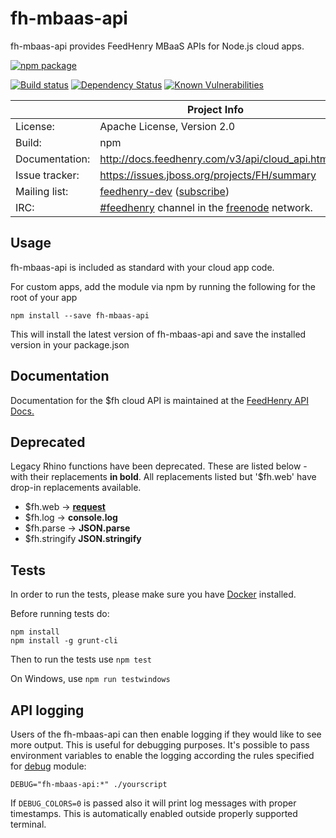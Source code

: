 # fh-mbaas-api

fh-mbaas-api provides FeedHenry MBaaS APIs for Node.js cloud apps.

[![npm package](https://nodei.co/npm/fh-mbaas-api.png?downloads=true&downloadRank=true&stars=true)](https://nodei.co/npm/fh-mbaas-api/)

[![Build status](https://img.shields.io/travis/feedhenry/fh-mbaas-api/master.svg?style=flat-square)](https://travis-ci.org/feedhenry/fh-mbaas-api)
[![Dependency Status](https://img.shields.io/david/feedhenry/fh-mbaas-api.svg?style=flat-square)](https://david-dm.org/feedhenry/fh-mbaas-api)
[![Known Vulnerabilities](https://snyk.io/test/npm/fh-mbaas-api/badge.svg?style=flat-square)](https://snyk.io/test/npm/fh-mbaas-api)


|                 | Project Info  |
| --------------- | ------------- |
| License:        | Apache License, Version 2.0  |
| Build:          | npm  |
| Documentation:  | http://docs.feedhenry.com/v3/api/cloud_api.html  |
| Issue tracker:  | https://issues.jboss.org/projects/FH/summary  |
| Mailing list:   | [feedhenry-dev](https://www.redhat.com/archives/feedhenry-dev/) ([subscribe](https://www.redhat.com/mailman/listinfo/feedhenry-dev))  |
| IRC:            | [#feedhenry](https://webchat.freenode.net/?channels=feedhenry) channel in the [freenode](http://freenode.net/) network.  |

## Usage
fh-mbaas-api is included as standard with your cloud app code.

For custom apps, add the module via npm by running the following for the root of your app

```
npm install --save fh-mbaas-api
```

This will install the latest version of fh-mbaas-api and save the installed version in your package.json

## Documentation
Documentation for the $fh cloud API is maintained at the [FeedHenry API Docs.](http://docs.feedhenry.com/v3/api/cloud_api.html)

## Deprecated
Legacy Rhino functions have been deprecated. These are listed below - with their replacements **in bold**. All replacements listed but '$fh.web' have drop-in replacements available.

* $fh.web -> **[request](https://github.com/mikeal/request)**
* $fh.log -> **console.log**
* $fh.parse -> **JSON.parse**
* $fh.stringify  **JSON.stringify**

## Tests
In order to run the tests, please make sure you have [Docker](https://www.docker.com/) installed.

Before running tests do:

```
npm install
npm install -g grunt-cli
```

Then to run the tests use ```npm test```

On Windows, use ```npm run testwindows```

## API logging

Users of the fh-mbaas-api can then enable logging if they would like to see more output. This is useful for debugging purposes.
It's possible to pass environment variables to enable the logging according the rules specified for [debug](https://www.npmjs.com/package/debug) module:
  
```
DEBUG="fh-mbaas-api:*" ./yourscript 
```
If `DEBUG_COLORS=0` is passed also it will print log messages with proper timestamps. This is automatically enabled outside properly supported terminal.
